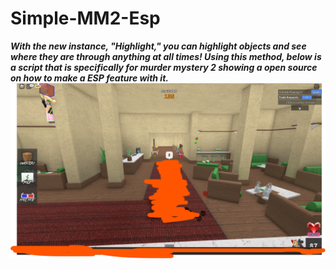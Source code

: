 # Simple-MM2-Esp
_**With the new instance, "Highlight," you can highlight objects and see where they are through anything at all times! Using this method, below is a script that is specifically for murder mystery 2 showing a open source on how to make a ESP feature with it.**_
![alt text](https://raw.githubusercontent.com/NotCasry/Simple-MM2-Esp/main/image_2023-03-22_012134290.png)
